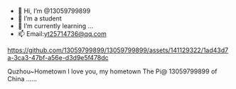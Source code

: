 - 👋 Hi, I’m @13059799899
- 👀 I’m a student
- 🌱 I’m currently learning ...
- 📫 Email:yt25714736@qq.com

<!---
13059799899/13059799899 is a ✨ special ✨ repository because its `README.md` (this file) appears on your GitHub profile.
You can click the Preview link to take a look at your changes.
--->


https://github.com/13059799899/13059799899/assets/141129322/1ad43d7a-3ca3-47bf-a56e-d3d9e5f478dc

Quzhou~Hometown
I love you, my hometown
The Pi@ 13059799899 of China
......
